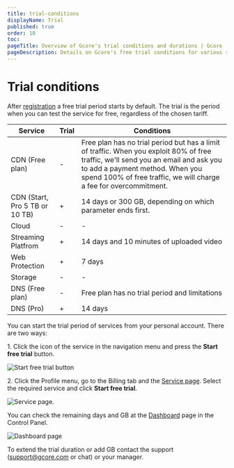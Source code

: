 ```yaml
---
title: trial-conditions
displayName: Trial
published: true
order: 10
toc:
pageTitle: Overview of Gcore's trial conditions and durations | Gcore
pageDescription: Details on Gcore's free trial conditions for various services, how to start it, and where to monitor your trial status.
---
```

# Trial conditions

After <a href="https://gcore.com/docs/account-settings/create-an-account-for-an-individual-or-legal-entity" target="_blank">registration</a> a free trial period starts by default. The trial is the period when you can test the service for free, regardless of the chosen tariff.

| **Service**                          | **Trial** | **Conditions**                                                                                                                                                                                                                                      |
|----------------------------------|-------|-------------------------------------------------------------------------------------------------------------------------------------------------------------------------------------------------------------------------------------------------|
| CDN (Free plan)                  | -     | Free plan has no trial period but has a limit of traffic. When you exploit 80% of free traffic, we'll send you an email and ask you to add a payment method. When you spend 100% of free traffic, we will charge a fee for overcommitment.    |
| CDN (Start, Pro 5 TB or 10 TB) | +     | 14 days or 300 GB, depending on which parameter ends first.                                                                                                                                                                                     |
| Cloud                            | -     | -                                                                                                                                                                                                                                               |
| Streaming Platfrom               | +     | 14 days and 10 minutes of uploaded video                                                                                                                                                                                                        |
| Web Protection                   | +     | 7 days                                                                                                                                                                                                                                          |
| Storage                          | -     | -                                                                                                                                                                                                                                               |
| DNS (Free plan)                  | -     | Free plan has no trial period and limitations                                                                                                                                                                                                   |
| DNS (Pro)                        | +     | 14 days                                                                                                                                                                                                                                         |

You can start the trial period of services from your personal account. There are two ways:

1\. Click the icon of the service in the navigation menu and press the **Start free trial** button.

<img src="https://assets.gcore.pro/docs/account-settings/billing/trial/start-from-product-tab-10.png" alt="Start free trial button">

2\. Click the Profile menu, go to the Billing tab and the <a href="https://accounts.gcore.com/billing/services" target="_blank">Service page</a>. Select the required service and click **Start free trial**.

<img src="https://assets.gcore.pro/docs/account-settings/billing/trial/start-from-service-page-20.png" alt="Service page.">

You can check the remaining days and GB at the <a href="https://accounts.gcore.com/reports/dashboard" target="_blank">Dashboard</a> page in the Control Panel.  

<img src="https://assets.gcore.pro/docs/account-settings/billing/trial/check-leftovers-30.png" alt="Dashboard page ">

To extend the trial duration or add GB contact the support ([support@gcore.com](mailto:support@gcore.com) or chat) or your manager.